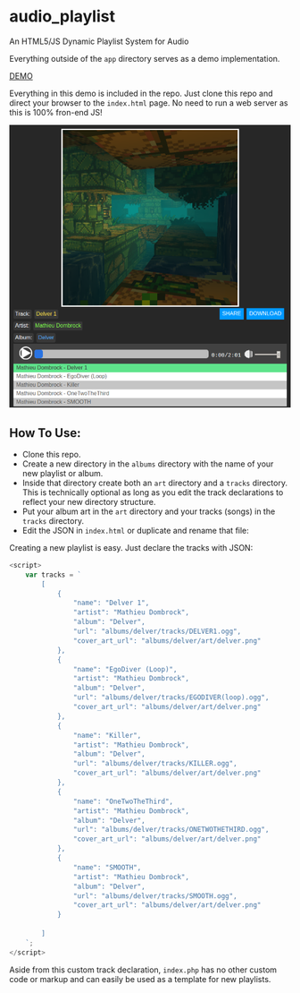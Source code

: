 # audio_playlist
An HTML5/JS Dynamic Playlist System for Audio

Everything outside of the ```app``` directory serves as a demo implementation. 

[DEMO](https://mzero.space/music/) 

Everything in this demo is included in the repo. Just clone this repo and direct your browser to the ```index.html``` page. No need to run a web server as this is 100% fron-end JS!

![screenshot](https://github.com/matdombrock/audio_playlist/blob/master/ss.png?raw=true)

## How To Use:

* Clone this repo.
* Create a new directory in the ```albums``` directory with the name of your new playlist or album. 
* Inside that directory create both an ```art``` directory and a ```tracks``` directory. This is technically optional as long as you edit the track declarations to reflect your new directory structure.
* Put your album art in the ```art``` directory and your tracks (songs) in the ```tracks``` directory.
* Edit the JSON in ```index.html``` or duplicate and rename that file:

Creating a new playlist is easy. Just declare the tracks with JSON:
```javascript
<script>
    var tracks = `
        [
            {
                "name": "Delver 1",
                "artist": "Mathieu Dombrock",
                "album": "Delver",
                "url": "albums/delver/tracks/DELVER1.ogg",
                "cover_art_url": "albums/delver/art/delver.png"
            },
            {
                "name": "EgoDiver (Loop)",
                "artist": "Mathieu Dombrock",
                "album": "Delver",
                "url": "albums/delver/tracks/EGODIVER(loop).ogg",
                "cover_art_url": "albums/delver/art/delver.png"
            },
            {
                "name": "Killer",
                "artist": "Mathieu Dombrock",
                "album": "Delver",
                "url": "albums/delver/tracks/KILLER.ogg",
                "cover_art_url": "albums/delver/art/delver.png"
            },
            {
                "name": "OneTwoTheThird",
                "artist": "Mathieu Dombrock",
                "album": "Delver",
                "url": "albums/delver/tracks/ONETWOTHETHIRD.ogg",
                "cover_art_url": "albums/delver/art/delver.png"
            },
            {
                "name": "SMOOTH",
                "artist": "Mathieu Dombrock",
                "album": "Delver",
                "url": "albums/delver/tracks/SMOOTH.ogg",
                "cover_art_url": "albums/delver/art/delver.png"
            }
            
        ]
    `;
</script>
```
Aside from this custom track declaration, ```index.php``` has no other custom code or markup and can easily be used as a template for new playlists. 
